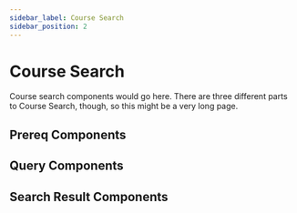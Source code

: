 ```yaml
---
sidebar_label: Course Search
sidebar_position: 2
---
```


# Course Search
Course search components would go here. There are three different parts to Course Search, though, so this
might be a very long page.

## Prereq Components

## Query Components

## Search Result Components

